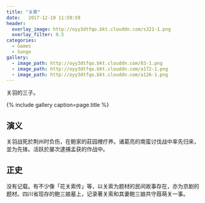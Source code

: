 ```yaml
---
title: "关索"
date:   2017-12-10 11:59:59
header:
  overlay_image: http://oyy3dtfqo.bkt.clouddn.com/s321-1.png
  overlay_filter: 0.5
categories:
  - Games
  - Sango
gallery:
  - image_path: http://oyy3dtfqo.bkt.clouddn.com/83-1.png
  - image_path: http://oyy3dtfqo.bkt.clouddn.com/a172-1.png
  - image_path: http://oyy3dtfqo.bkt.clouddn.com/a126-1.png
---
```


关羽的三子。

{% include gallery caption=page.title %}

## 演义

关羽战死於荆州时负伤，在鲍家的莊园裡疗养。诸葛亮的南蛮讨伐战中率先归来，並为先锋。活跃於屡次逮捕孟获的作战中。

## 正史

没有记载。有不少像「花关索传」等，以关索为题材的民间故事存在，亦为京剧的题材。四川省现存的鲍三娘墓上，记录著关索和其妻鲍三娘共守葭萌关一事。